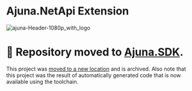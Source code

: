 # Ajuna.NetApi Extension
![ajuna-Header-1080p_with_logo](https://user-images.githubusercontent.com/17710198/136852531-d9eb47cd-efcd-4c88-bdbf-78dfcbffe287.png)

# 🚧 Repository moved to [Ajuna.SDK](https://github.com/ajuna-network/Ajuna.SDK).
This project was [moved to a new location](https://github.com/ajuna-network/Ajuna.SDK) and is archived. Also note that this project was the result of automatically generated code that is now available using the toolchain.
